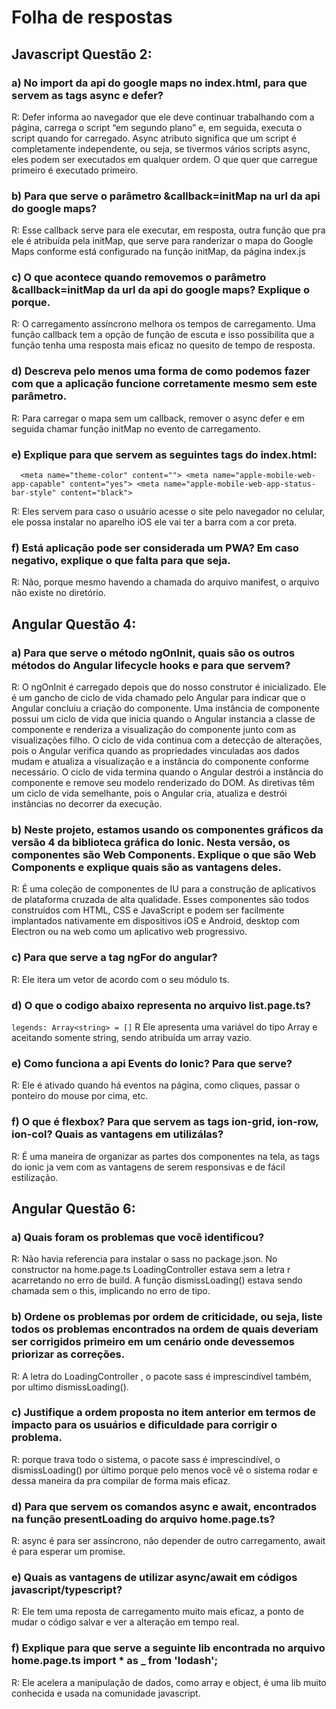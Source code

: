 # Folha de respostas

## Javascript Questão 2:

### a) No import da api do google maps no index.html, para que servem as tags async e defer?
R: Defer informa ao navegador que ele deve continuar trabalhando com a página, carrega o script “em segundo plano” e, em seguida, executa o script quando for carregado.
   Async atributo significa que um script é completamente independente, ou seja,  se tivermos vários scripts async, eles podem ser executados em qualquer ordem. O que quer que carregue primeiro é executado primeiro.

### b) Para que serve o parâmetro &callback=initMap na url da api do google maps?
R: Esse callback serve para ele executar, em resposta, outra função que pra ele é atribuída pela initMap, que serve para randerizar o mapa do Google Maps conforme está configurado na função initMap, da página index.js

### c) O que acontece quando removemos o parâmetro &callback=initMap da url da api do google maps? Explique o porque.
R: O carregamento assíncrono melhora os tempos de carregamento. Uma função callback tem a opção de função de escuta e isso possibilita que a função tenha uma resposta mais eficaz no quesito de tempo de resposta.

### d) Descreva pelo menos uma forma de como podemos fazer com que a aplicação funcione corretamente mesmo sem este parâmetro.
R: Para carregar o mapa sem um callback, remover o async defer e em seguida chamar função initMap no evento de carregamento.

### e) Explique para que servem as seguintes tags do index.html: 
  ` 
  <meta name="theme-color" content="">
  <meta name="apple-mobile-web-app-capable" content="yes">
  <meta name="apple-mobile-web-app-status-bar-style" content="black">`

R: Eles servem para caso o usuário acesse o site pelo navegador no celular, ele possa instalar no aparelho iOS ele vai ter a barra com a cor preta.

### f) Está aplicação pode ser considerada um PWA? Em caso negativo, explique o que falta para que seja.
R: Não, porque mesmo havendo a chamada do arquivo manifest, o arquivo não existe no diretório.


## Angular Questão 4:

### a) Para que serve o método ngOnInit, quais são os outros métodos do Angular lifecycle hooks e para que servem?
R: O ngOnInit é carregado depois que do nosso construtor é inicializado. Ele é um gancho de ciclo de vida chamado pelo Angular para indicar que o Angular concluiu a criação do componente. Uma instância de componente possui um ciclo de vida que inicia quando o Angular instancia a classe de componente e renderiza a visualização do componente junto com as visualizações filho. O ciclo de vida continua com a detecção de alterações, pois o Angular verifica quando as propriedades vinculadas aos dados mudam e atualiza a visualização e a instância do componente conforme necessário. O ciclo de vida termina quando o Angular destrói a instância do componente e remove seu modelo renderizado do DOM. As diretivas têm um ciclo de vida semelhante, pois o Angular cria, atualiza e destrói instâncias no decorrer da execução.

### b) Neste projeto, estamos usando os componentes gráficos da versão 4 da biblioteca gráfica do Ionic. Nesta versão, os componentes são Web Components. Explique o que são Web Components e explique quais são as vantagens deles.
R: É uma coleção de componentes de IU para a construção de aplicativos de plataforma cruzada de alta qualidade. Esses componentes são todos construídos com HTML, CSS e JavaScript e podem ser facilmente implantados nativamente em dispositivos iOS e Android, desktop com Electron ou na web como um aplicativo web progressivo.

### c) Para que serve a tag ngFor do angular?
R: Ele itera um vetor de acordo com o seu módulo ts.


### d) O que o codigo abaixo representa no arquivo list.page.ts?
`legends: Array<string> = []`
R Ele apresenta uma variável do tipo Array e aceitando somente string, sendo atribuída um array vazio.

### e) Como funciona a api Events do Ionic? Para que serve?
R: Ele é ativado quando há eventos na página, como cliques, passar o ponteiro do mouse por cima, etc.

### f) O que é flexbox? Para que servem as tags ion-grid, ion-row, ion-col? Quais as vantagens em utilizálas?
R: É uma maneira de organizar as partes dos componentes na tela, as tags do ionic ja vem com as vantagens de serem responsivas e de fácil estilização.

## Angular Questão 6:

### a) Quais foram os problemas que você identificou?
R: Não havia referencia para instalar o sass no package.json.
   No constructor na home.page.ts LoadingController estava sem a letra r acarretando no erro de build.
   A função dismissLoading() estava sendo chamada sem o this, implicando no erro de tipo.

### b) Ordene os problemas por ordem de criticidade, ou seja, liste todos os problemas encontrados na ordem de quais deveriam ser corrigidos primeiro em um cenário onde devessemos priorizar as correções.
R: A letra do LoadingController , o pacote sass é imprescindível também, por ultimo dismissLoading().

### c) Justifique a ordem proposta no item anterior em termos de impacto para os usuários e dificuldade para corrigir o problema.
R: porque trava todo o sistema, o pacote sass é imprescindível, o dismissLoading() por último porque pelo menos você vê o sistema rodar e dessa maneira da pra compilar de forma mais eficaz.

### d) Para que servem os comandos async e await, encontrados na função presentLoading do arquivo home.page.ts?
R: async é para ser assíncrono, não depender de outro carregamento, await é para esperar um promise.

### e) Quais as vantagens de utilizar async/await em códigos javascript/typescript?
R: Ele tem uma reposta de carregamento muito mais eficaz, a ponto de mudar o código salvar e ver  a alteração em tempo real.

### f) Explique para que serve a seguinte lib encontrada no arquivo home.page.ts import * as _ from 'lodash';
R: Ele acelera a manipulação de dados, como array e object, é uma lib muito conhecida e usada na comunidade javascript.
